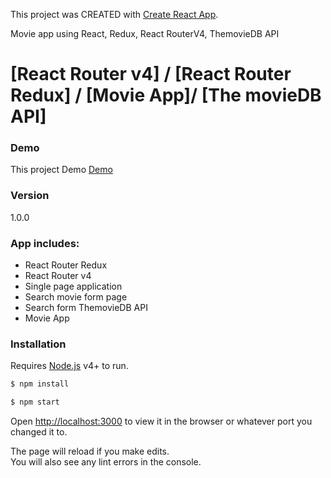 This project was CREATED with [Create React App](https://github.com/facebookincubator/create-react-app).

Movie app using React, Redux, React RouterV4, ThemovieDB API 

# [React Router v4] / [React Router Redux] / [Movie App]/ [The movieDB API] 

### Demo
This project Demo [Demo](https://rahadkc.github.io/movish/)

### Version
1.0.0

### App includes:
 * React Router Redux
 * React Router v4
 * Single page application 
 * Search movie form page 
 * Search form ThemovieDB API
 * Movie App



### Installation

Requires [Node.js](https://nodejs.org/) v4+ to run.

```sh
$ npm install
```
```sh
$ npm start
```

Open [http://localhost:3000](http://localhost:3000) to view it in the browser or whatever port you changed it to.

The page will reload if you make edits.<br>
You will also see any lint errors in the console.
